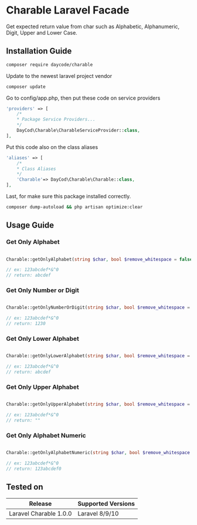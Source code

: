 # Charable Laravel Facade
Get expected return value from char such as Alphabetic, Alphanumeric, Digit, Upper and Lower Case.

## Installation Guide
```bash
composer require daycode/charable
```
Update to the newest laravel project vendor
```bash
composer update
```
Go to config/app.php, then put these code on service providers
```php
'providers' => [
    /*
    * Package Service Providers...
    */
    DayCod\Charable\CharableServiceProvider::class,
],
```
Put this code also on the class aliases
```php
'aliases' => [
    /*
    * Class Aliases
    */
    'Charable'=> DayCod\Charable\Charable::class,
],
```
Last, for make sure this package installed correctly.
```bash
composer dump-autoload && php artisan optimize:clear
```

## Usage Guide

### Get Only Alphabet
```php

Charable::getOnlyAlphabet(string $char, bool $remove_whitespace = false);

// ex: 123abcdef*&^0
// return: abcdef

```
### Get Only Number or Digit
```php

Charable::getOnlyNumberOrDigit(string $char, bool $remove_whitespace = false);

// ex: 123abcdef*&^0
// return: 1230

```
### Get Only Lower Alphabet
```php

Charable::getOnlyLowerAlphabet(string $char, bool $remove_whitespace = false);

// ex: 123abcdef*&^0
// return: abcdef

```
### Get Only Upper Alphabet
```php

Charable::getOnlyUpperAlphabet(string $char, bool $remove_whitespace = false);

// ex: 123abcdef*&^0
// return: ""

```
### Get Only Alphabet Numeric
```php

Charable::getOnlyAlphabetNumeric(string $char, bool $remove_whitespace = false);

// ex: 123abcdef*&^0
// return: 123abcdef0

```

## Tested on 
| Release                | Supported Versions |
|------------------------|--------------------|
| Laravel Charable 1.0.0 | Laravel 8/9/10     |





